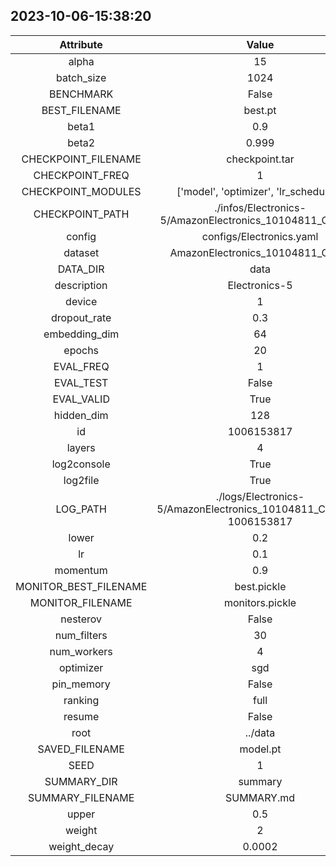 
## 2023-10-06-15:38:20 


|  Attribute   |   Value   |
| :-------------: | :-----------: |
|  alpha  |   15    |
|  batch_size  |   1024    |
|  BENCHMARK  |   False    |
|  BEST_FILENAME  |   best.pt    |
|  beta1  |   0.9    |
|  beta2  |   0.999    |
|  CHECKPOINT_FILENAME  |   checkpoint.tar    |
|  CHECKPOINT_FREQ  |   1    |
|  CHECKPOINT_MODULES  |   ['model', 'optimizer', 'lr_scheduler']    |
|  CHECKPOINT_PATH  |   ./infos/Electronics-5/AmazonElectronics_10104811_Chron/1    |
|  config  |   configs/Electronics.yaml    |
|  dataset  |   AmazonElectronics_10104811_Chron    |
|  DATA_DIR  |   data    |
|  description  |   Electronics-5    |
|  device  |   1    |
|  dropout_rate  |   0.3    |
|  embedding_dim  |   64    |
|  epochs  |   20    |
|  EVAL_FREQ  |   1    |
|  EVAL_TEST  |   False    |
|  EVAL_VALID  |   True    |
|  hidden_dim  |   128    |
|  id  |   1006153817    |
|  layers  |   4    |
|  log2console  |   True    |
|  log2file  |   True    |
|  LOG_PATH  |   ./logs/Electronics-5/AmazonElectronics_10104811_Chron/1-1006153817    |
|  lower  |   0.2    |
|  lr  |   0.1    |
|  momentum  |   0.9    |
|  MONITOR_BEST_FILENAME  |   best.pickle    |
|  MONITOR_FILENAME  |   monitors.pickle    |
|  nesterov  |   False    |
|  num_filters  |   30    |
|  num_workers  |   4    |
|  optimizer  |   sgd    |
|  pin_memory  |   False    |
|  ranking  |   full    |
|  resume  |   False    |
|  root  |   ../data    |
|  SAVED_FILENAME  |   model.pt    |
|  SEED  |   1    |
|  SUMMARY_DIR  |   summary    |
|  SUMMARY_FILENAME  |   SUMMARY.md    |
|  upper  |   0.5    |
|  weight  |   2    |
|  weight_decay  |   0.0002    |
